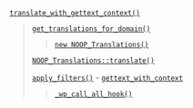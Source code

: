 <p><code><a href="https://developer.wordpress.org/reference/functions/translate_with_gettext_context/">translate_with_gettext_context()</a></code></p>

<blockquote>
 
 [`get_translations_for_domain()`](https://developer.wordpress.org/reference/functions/get_translations_for_domain/)
 
> [`new NOOP_Translations()`](https://developer.wordpress.org/reference/classes/noop_translations/)
 
 [`NOOP_Translations::translate()`](https://developer.wordpress.org/reference/classes/noop_translations/translate/)
 
 [`apply_filters()`](https://developer.wordpress.org/reference/functions/apply_filters/) - [`gettext_with_context`](https://developer.wordpress.org/reference/hooks/gettext_with_context/)
 
> [`_wp_call_all_hook()`](https://developer.wordpress.org/reference/functions/_wp_call_all_hook/)

</blockquote>